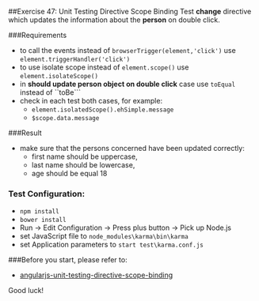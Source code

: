 ##Exercise 47: Unit Testing Directive Scope Binding
Test  **change** directive which updates the information about the **person** on double click.

###Requirements
* to call the events instead of ```browserTrigger(element,'click')``` use ```element.triggerHandler('click')```
* to use isolate scope instead of ```element.scope()``` use ```element.isolateScope()``` 
* in **should update person object on double click** case use ```toEqual``` instead of ``toBe```
* check in each test both cases, for example:
    * ```element.isolatedScope().ehSimple.message```
    * ```$scope.data.message```

###Result
* make sure that the persons concerned have been updated correctly: 
    * first name should be uppercase,
    * last name should be lowercase, 
    * age should be equal 18

### Test Configuration:
* ```npm install```
* ```bower install```
* Run -> Edit Configuration -> Press plus button -> Pick up Node.js
* set JavaScript file to ```node_modules\karma\bin\karma```
* set Application parameters to ```start test\karma.conf.js```

###Before you start, please refer to:
* [angularjs-unit-testing-directive-scope-binding](https://egghead.io/lessons/angularjs-unit-testing-directive-scope-binding)

Good luck!
